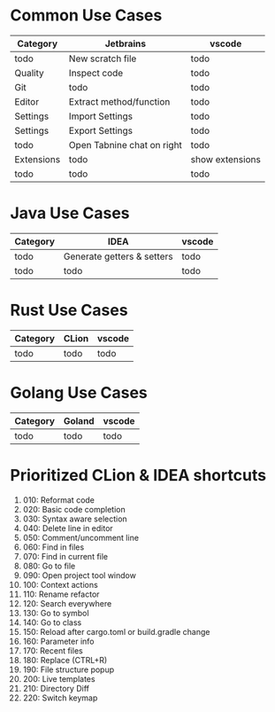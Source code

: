 # Common Use Cases
|Category|Jetbrains|vscode|
|---|---|---|
|todo|New scratch file|todo|
|Quality|Inspect code|todo|
|Git|todo|todo|
|Editor|Extract method/function|todo|
|Settings|Import Settings|todo|
|Settings|Export Settings|todo|
|todo|Open Tabnine chat on right|todo|
|Extensions|todo|show extensions|
|todo|todo|todo|


# Java Use Cases
|Category|IDEA|vscode|
|---|---|---|
|todo|Generate getters & setters|todo|
|todo|todo|todo|


# Rust Use Cases
|Category|CLion|vscode|
|---|---|---|
|todo|todo|todo|


# Golang Use Cases
|Category|Goland|vscode|
|---|---|---|
|todo|todo|todo|



# Prioritized CLion & IDEA shortcuts
1. 010: Reformat code
1. 020: Basic code completion
1. 030: Syntax aware selection
1. 040: Delete line in editor
1. 050: Comment/uncomment line
1. 060: Find in files
1. 070: Find in current file
1. 080: Go to file
1. 090: Open project tool window
1. 100: Context actions
1. 110: Rename refactor
1. 120: Search everywhere
1. 130: Go to symbol
1. 140: Go to class
1. 150: Reload after cargo.toml or build.gradle change
1. 160: Parameter info
1. 170: Recent files
1. 180: Replace (CTRL+R)
1. 190: File structure popup
1. 200: Live templates
1. 210: Directory Diff
1. 220: Switch keymap

